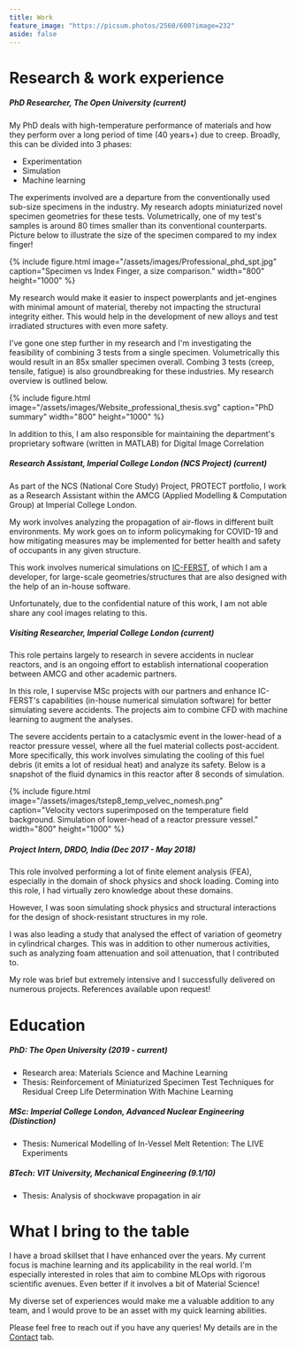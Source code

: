 ```yaml
---
title: Work
feature_image: "https://picsum.photos/2560/600?image=232"
aside: false
---
```


# Research & work experience

##### PhD Researcher, The Open University **(current)** #####
My PhD deals with high-temperature performance of materials and how they perform over a long period of time (40 years+) due to creep.
Broadly, this can be divided into 3 phases:
* Experimentation
* Simulation
* Machine learning

The experiments involved are a departure from the conventionally used sub-size specimens in the industry. My research adopts miniaturized novel specimen geometries for these tests. Volumetrically, one of my test's samples is around 80 times smaller than its conventional counterparts. Picture below to illustrate the size of the specimen compared to my index finger!

{% include figure.html image="/assets/images/Professional_phd_spt.jpg" caption="Specimen vs Index Finger, a size comparison." width="800" height="1000" %}

My research would make it easier to inspect powerplants and jet-engines with minimal amount of material, thereby not impacting the structural integrity either. This would help in the development of new alloys and test irradiated structures with even more safety.

I've gone one step further in my research and I'm investigating the feasibility of combining 3 tests from a single specimen. Volumetrically this would result in an 85x smaller specimen overall. Combing 3 tests (creep, tensile, fatigue) is also groundbreaking for these industries. My research overview is outlined below.

{% include figure.html image="/assets/images/Website_professional_thesis.svg" caption="PhD summary" width="800" height="1000" %}

In addition to this, I am also responsible for maintaining the department's proprietary software (written in MATLAB) for Digital Image Correlation
##### Research Assistant, Imperial College London (NCS Project) **(current)** #####

As part of the NCS (National Core Study) Project, PROTECT portfolio, I work as a Research Assistant within the AMCG (Applied Modelling & Computation Group) at Imperial College London. 

My work involves analyzing the propagation of air-flows in different built environments. My work goes on to inform policymaking for COVID-19 and how mitigating measures may be implemented for better health and safety of occupants in any given structure. 

This work involves numerical simulations on [IC-FERST](https://multifluids.github.io/), of which I am a developer, for large-scale geometries/structures that are also designed with the help of an in-house software.

Unfortunately, due to the confidential nature of this work, I am not able share any cool images relating to this. 

##### Visiting Researcher, Imperial College London **(current)** #####

This role pertains largely to research in severe accidents in nuclear reactors, and is an ongoing effort to establish international cooperation between AMCG and other academic partners.

In this role, I supervise MSc projects with our partners and enhance IC-FERST's capabilities (in-house numerical simulation software) for better simulating severe accidents. The projects aim to combine CFD with machine learning to augment the analyses.

The severe accidents pertain to a cataclysmic event in the lower-head of a reactor pressure vessel, where all the fuel material collects post-accident. More specifically, this work involves simulating the cooling of this fuel debris (it emits a lot of residual heat) and analyze its safety. Below is a snapshot of the fluid dynamics in this reactor after 8 seconds of simulation. 

{% include figure.html image="/assets/images/tstep8_temp_velvec_nomesh.png" caption="Velocity vectors superimposed on the temperature field background. Simulation of lower-head of a reactor pressure vessel." width="800" height="1000" %}


##### Project Intern, DRDO, India **(Dec 2017 - May 2018)** #####

This role involved performing a lot of finite element analysis (FEA), especially in the domain of shock physics and shock loading. Coming into this role, I had virtually zero knowledge about these domains.

However, I was soon simulating shock physics and structural interactions for the design of shock-resistant structures in my role. 

I was also leading a study that analysed the effect of variation of geometry in cylindrical charges. This was in addition to other numerous activities, such as analyzing foam attenuation and soil attenuation, that I contributed to.

My role was brief but extremely intensive and I successfully delivered on numerous projects. References available upon request!
# Education

##### PhD: The Open University (2019 - current) #####

* Research area: Materials Science and Machine Learning
* Thesis: Reinforcement of Miniaturized Specimen Test Techniques for Residual Creep Life Determination With Machine Learning 

##### MSc: Imperial College London, Advanced Nuclear Engineering (Distinction) #####
* Thesis: Numerical Modelling of In-Vessel Melt Retention: The LIVE Experiments

##### BTech: VIT University, Mechanical Engineering (9.1/10) #####
* Thesis: Analysis of shockwave propagation in air
# What I bring to the table

I have a broad skillset that I have enhanced over the years. My current focus is machine learning and its applicability in the real world. I'm especially interested in roles that aim to combine MLOps with rigorous scientific avenues. Even better if it involves a bit of Material Science!

My diverse set of experiences would make me a valuable addition to any team, and I would prove to be an asset with my quick learning abilities.

Please feel free to reach out if you have any queries! My details are in the [Contact](../contact/) tab.